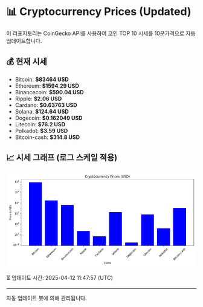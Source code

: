 
# 📊 Cryptocurrency Prices (Updated)

이 리포지토리는 CoinGecko API를 사용하여 코인 TOP 10 시세를 10분가격으로 자동 업데이트합니다.

## 💰 현재 시세
- Bitcoin: **$83464 USD**
- Ethereum: **$1594.29 USD**
- Binancecoin: **$590.04 USD**
- Ripple: **$2.06 USD**
- Cardano: **$0.63763 USD**
- Solana: **$124.64 USD**
- Dogecoin: **$0.162049 USD**
- Litecoin: **$76.2 USD**
- Polkadot: **$3.59 USD**
- Bitcoin-cash: **$314.8 USD**

## 📈 시세 그래프 (로그 스케일 적용)
![Crypto Prices](crypto_prices.png)

⏳ 업데이트 시간: 2025-04-12 11:47:57 (UTC)

---
자동 업데이트 봇에 의해 관리됩니다.

